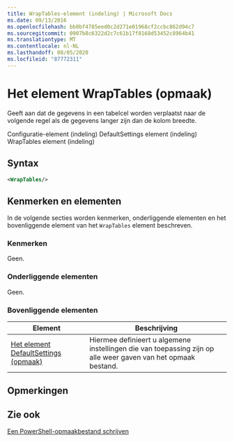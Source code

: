 ```yaml
---
title: WrapTables-element (indeling) | Microsoft Docs
ms.date: 09/13/2016
ms.openlocfilehash: bb0bf4785eed0c2d271e01968cf2ccbc862d94c7
ms.sourcegitcommit: 0907b8c6322d2c7c61b17f8168d53452c8964b41
ms.translationtype: MT
ms.contentlocale: nl-NL
ms.lasthandoff: 08/05/2020
ms.locfileid: "87772311"
---
```

# <a name="wraptables-element-format"></a>Het element WrapTables (opmaak)

Geeft aan dat de gegevens in een tabelcel worden verplaatst naar de volgende regel als de gegevens langer zijn dan de kolom breedte.

Configuratie-element (indeling) DefaultSettings element (indeling) WrapTables element (indeling)

## <a name="syntax"></a>Syntax

```xml
<WrapTables/>
```

## <a name="attributes-and-elements"></a>Kenmerken en elementen

In de volgende secties worden kenmerken, onderliggende elementen en het bovenliggende element van het `WrapTables` element beschreven.

### <a name="attributes"></a>Kenmerken

Geen.

### <a name="child-elements"></a>Onderliggende elementen

Geen.

### <a name="parent-elements"></a>Bovenliggende elementen

|Element|Beschrijving|
|-------------|-----------------|
|[Het element DefaultSettings (opmaak)](./defaultsettings-element-format.md)|Hiermee definieert u algemene instellingen die van toepassing zijn op alle weer gaven van het opmaak bestand.|

## <a name="remarks"></a>Opmerkingen

## <a name="see-also"></a>Zie ook

[Een PowerShell-opmaakbestand schrijven](./writing-a-powershell-formatting-file.md)
